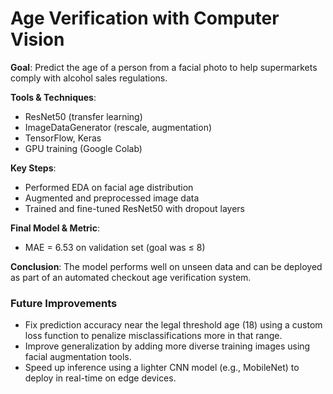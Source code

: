 # Age Verification with Computer Vision

**Goal**: Predict the age of a person from a facial photo to help supermarkets comply with alcohol sales regulations.

**Tools & Techniques**:
- ResNet50 (transfer learning)
- ImageDataGenerator (rescale, augmentation)
- TensorFlow, Keras
- GPU training (Google Colab)

**Key Steps**:
- Performed EDA on facial age distribution
- Augmented and preprocessed image data
- Trained and fine-tuned ResNet50 with dropout layers

**Final Model & Metric**:
- MAE = 6.53 on validation set (goal was ≤ 8)

**Conclusion**:
The model performs well on unseen data and can be deployed as part of an automated checkout age verification system.


### Future Improvements
- Fix prediction accuracy near the legal threshold age (18) using a custom loss function to penalize misclassifications more in that range.
- Improve generalization by adding more diverse training images using facial augmentation tools.
- Speed up inference using a lighter CNN model (e.g., MobileNet) to deploy in real-time on edge devices.
